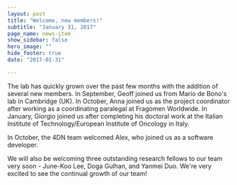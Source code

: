 ```yaml
---
layout: post
title: "Welcome, new members!"
subtitle: "January 31, 2017"
page_name: news-item
show_sidebar: false
hero_image: ""
hide_footer: true
date: "2017-01-31"

---
```


The lab has quickly grown over the past few months with the addition of several new members. In September, Geoff joined us from Mario de Bono's lab in Cambridge (UK). In October, Anna joined us as the project coordinator after working as a coordinating paralegal at Fragomen Worldwide. In January, Giorgio joined us after completing his doctoral work at the Italian Institute of Technology/European Institute of Oncology in Italy.

In October, the 4DN team welcomed Alex, who joined us as a software developer. 

We will also be welcoming three outstanding research fellows to our team very soon - June-Koo Lee, Doga Gulhan, and Yanmei Duo. We're very excited to see the continual growth of our team!

